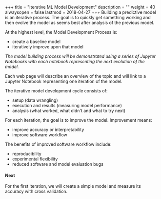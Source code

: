 +++
title = "Iterative ML Model Development"
description = ""
weight = 40
alwaysopen = false
lastmod = 2018-04-27
+++
Building a predictive model is an iterative process.  The goal is to quickly get something working and then evolve the model as seems best after analysis of the previous model.

At the highest level, the Model Development Process is:

- create a baseline model
- iteratively improve upon that model

*The model building process will be demonstrated using a series of Jupyter Notebooks with each notebook representing the next evolution of the model.*

Each web page will describe an overview of the topic and will link to a Jupyter Notebook representing one iteration of the model.

The iterative model development cycle consists of:

* setup (data wrangling)
* execution and results (measuring model performance)
* analysis (what worked, what didn't and what to try next)

For each iteration, the goal is to improve the model.  Improvement means:

- improve accuracy or interpretability
- improve software workflow

The benefits of improved software workflow include:

- reproducibility
- experimental flexibility
- reduced software and model evaluation bugs

#### Next

For the first iteration, we will create a simple model and measure its accuracy with cross validation.
